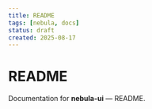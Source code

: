 ```yaml
---
title: README
tags: [nebula, docs]
status: draft
created: 2025-08-17
---
```


# README

Documentation for **nebula-ui** — README.
